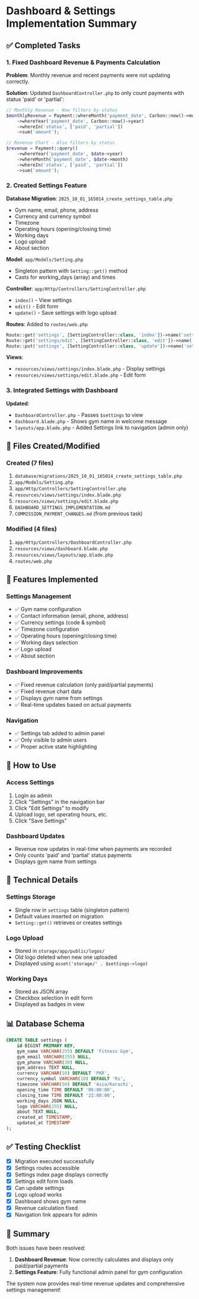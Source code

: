 # Dashboard & Settings Implementation Summary

## ✅ Completed Tasks

### 1. Fixed Dashboard Revenue & Payments Calculation

**Problem**: Monthly revenue and recent payments were not updating correctly.

**Solution**: Updated `DashboardController.php` to only count payments with status 'paid' or 'partial':

```php
// Monthly Revenue - Now filters by status
$monthlyRevenue = Payment::whereMonth('payment_date', Carbon::now()->month)
    ->whereYear('payment_date', Carbon::now()->year)
    ->whereIn('status', ['paid', 'partial'])
    ->sum('amount');

// Revenue Chart - Also filters by status
$revenue = Payment::query()
    ->whereYear('payment_date', $date->year)
    ->whereMonth('payment_date', $date->month)
    ->whereIn('status', ['paid', 'partial'])
    ->sum('amount');
```

### 2. Created Settings Feature

**Database Migration**: `2025_10_01_165014_create_settings_table.php`
- Gym name, email, phone, address
- Currency and currency symbol
- Timezone
- Operating hours (opening/closing time)
- Working days
- Logo upload
- About section

**Model**: `app/Models/Setting.php`
- Singleton pattern with `Setting::get()` method
- Casts for working_days (array) and times

**Controller**: `app/Http/Controllers/SettingController.php`
- `index()` - View settings
- `edit()` - Edit form
- `update()` - Save settings with logo upload

**Routes**: Added to `routes/web.php`
```php
Route::get('settings', [SettingController::class, 'index'])->name('settings.index');
Route::get('settings/edit', [SettingController::class, 'edit'])->name('settings.edit');
Route::put('settings', [SettingController::class, 'update'])->name('settings.update');
```

**Views**:
- `resources/views/settings/index.blade.php` - Display settings
- `resources/views/settings/edit.blade.php` - Edit form

### 3. Integrated Settings with Dashboard

**Updated**:
- `DashboardController.php` - Passes `$settings` to view
- `dashboard.blade.php` - Shows gym name in welcome message
- `layouts/app.blade.php` - Added Settings link to navigation (admin only)

## 📁 Files Created/Modified

### Created (7 files)
1. `database/migrations/2025_10_01_165014_create_settings_table.php`
2. `app/Models/Setting.php`
3. `app/Http/Controllers/SettingController.php`
4. `resources/views/settings/index.blade.php`
5. `resources/views/settings/edit.blade.php`
6. `DASHBOARD_SETTINGS_IMPLEMENTATION.md`
7. `COMMISSION_PAYMENT_CHANGES.md` (from previous task)

### Modified (4 files)
1. `app/Http/Controllers/DashboardController.php`
2. `resources/views/dashboard.blade.php`
3. `resources/views/layouts/app.blade.php`
4. `routes/web.php`

## 🎯 Features Implemented

### Settings Management
- ✅ Gym name configuration
- ✅ Contact information (email, phone, address)
- ✅ Currency settings (code & symbol)
- ✅ Timezone configuration
- ✅ Operating hours (opening/closing time)
- ✅ Working days selection
- ✅ Logo upload
- ✅ About section

### Dashboard Improvements
- ✅ Fixed revenue calculation (only paid/partial payments)
- ✅ Fixed revenue chart data
- ✅ Displays gym name from settings
- ✅ Real-time updates based on actual payments

### Navigation
- ✅ Settings tab added to admin panel
- ✅ Only visible to admin users
- ✅ Proper active state highlighting

## 🚀 How to Use

### Access Settings
1. Login as admin
2. Click "Settings" in the navigation bar
3. Click "Edit Settings" to modify
4. Upload logo, set operating hours, etc.
5. Click "Save Settings"

### Dashboard Updates
- Revenue now updates in real-time when payments are recorded
- Only counts 'paid' and 'partial' status payments
- Displays gym name from settings

## 🔧 Technical Details

### Settings Storage
- Single row in `settings` table (singleton pattern)
- Default values inserted on migration
- `Setting::get()` retrieves or creates settings

### Logo Upload
- Stored in `storage/app/public/logos/`
- Old logo deleted when new one uploaded
- Displayed using `asset('storage/' . $settings->logo)`

### Working Days
- Stored as JSON array
- Checkbox selection in edit form
- Displayed as badges in view

## 📊 Database Schema

```sql
CREATE TABLE settings (
    id BIGINT PRIMARY KEY,
    gym_name VARCHAR(255) DEFAULT 'Fitness Gym',
    gym_email VARCHAR(255) NULL,
    gym_phone VARCHAR(30) NULL,
    gym_address TEXT NULL,
    currency VARCHAR(10) DEFAULT 'PKR',
    currency_symbol VARCHAR(10) DEFAULT 'Rs',
    timezone VARCHAR(50) DEFAULT 'Asia/Karachi',
    opening_time TIME DEFAULT '06:00:00',
    closing_time TIME DEFAULT '22:00:00',
    working_days JSON NULL,
    logo VARCHAR(255) NULL,
    about TEXT NULL,
    created_at TIMESTAMP,
    updated_at TIMESTAMP
);
```

## ✅ Testing Checklist

- [x] Migration executed successfully
- [x] Settings routes accessible
- [x] Settings index page displays correctly
- [x] Settings edit form loads
- [x] Can update settings
- [x] Logo upload works
- [x] Dashboard shows gym name
- [x] Revenue calculation fixed
- [x] Navigation link appears for admin

## 🎉 Summary

Both issues have been resolved:

1. **Dashboard Revenue**: Now correctly calculates and displays only paid/partial payments
2. **Settings Feature**: Fully functional admin panel for gym configuration

The system now provides real-time revenue updates and comprehensive settings management!
